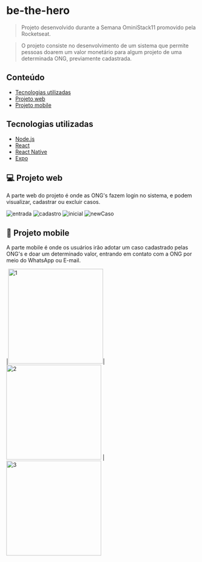 # be-the-hero
> Projeto desenvolvido durante a Semana OminiStack11 promovido pela Rocketseat.

> O projeto consiste no desenvolvimento de um sistema que permite pessoas doarem um valor monetário para algum projeto de uma determinada ONG, previamente cadastrada. 

## Conteúdo
* [Tecnologias utilizadas](#tecnologias-utilizadas)
* [Projeto web](#projeto-web)
* [Projeto mobile](#projeto-mobile)

## Tecnologias utilizadas
- [Node.js](https://nodejs.org/en/)
- [React](https://reactjs.org/)
- [React Native](https://reactnative.dev/)
- [Expo](https://expo.io/)

## :computer: Projeto web 
A parte web do projeto é onde as ONG's fazem login no sistema, e podem visualizar, cadastrar ou excluir casos.

<img src="https://user-images.githubusercontent.com/38672183/77970431-922f0b80-72c2-11ea-83b4-8347287ce6ef.png" alt="entrada"/>

<img src="https://user-images.githubusercontent.com/38672183/77970452-9c510a00-72c2-11ea-9259-919e1dec9770.png" alt="cadastro"/>

<img src="https://user-images.githubusercontent.com/38672183/77970462-a115be00-72c2-11ea-83ff-7a92c2e57821.png" alt="inicial"/>

<img src="https://user-images.githubusercontent.com/38672183/77970472-a7a43580-72c2-11ea-9502-a84bdaf6a969.png" alt="newCaso"/>

## :iphone: Projeto mobile
A parte mobile é onde os usuários irão adotar um caso cadastrado pelas ONG's e doar um determinado valor, entrando em contato com a ONG por meio do WhatsApp ou E-mail. 

|<img src="https://user-images.githubusercontent.com/38672183/77970476-abd05300-72c2-11ea-858b-06446de47915.png" alt="1" width="250"/>|<img src="https://user-images.githubusercontent.com/38672183/77970484-affc7080-72c2-11ea-9a0c-33682f4ec81a.png" alt="2" width="250"/> | <img src="https://user-images.githubusercontent.com/38672183/77970494-b4288e00-72c2-11ea-924c-d681d56a27ea.png" alt="3" width="250"/>

